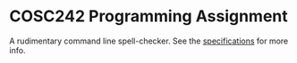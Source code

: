 # COSC242 Programming Assignment
A rudimentary command line spell-checker. See the [specifications](http://www.cs.otago.ac.nz/cosc242/pdf/asgn-spec.pdf "COSC242 assignment specifications") for more info.
